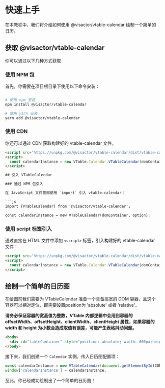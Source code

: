 # 快速上手

在本教程中，我们将介绍如何使用 @visactor/vtable-calendar 绘制一个简单的日历。

## 获取 @visactor/vtable-calendar

你可以通过以下几种方式获取 

### 使用 NPM 包

首先，你需要在项目根目录下使用以下命令安装：

```sh

# 使用 npm 安装
npm install @visactor/vtable-calendar

# 使用 yarn 安装
yarn add @visactor/vtable-calendar
```

### 使用 CDN

你还可以通过 CDN 获取构建好的 vtable-calendar 文件。

```html
<script src="https://unpkg.com/@visactor/vtable-calendar/dist/vtable-calendar.min.js"></script>
<script>
  const calendarInstance = new VTable.Calendar.VTableCalendar(domContainer, option);
</script>

## 引入 VTableCalendar

### 通过 NPM 包引入

在 JavaScript 文件顶部使用 `import` 引入 vtable-calendar：

```js
import {VTableCalendar} from '@visactor/vtable-calendar';

const calendarInstance = new VTableCalendar(domContainer, option);
```

### 使用 script 标签引入

通过直接在 HTML 文件中添加 `<script>` 标签，引入构建好的 vtable-calendar 文件：

```html
<script src="https://unpkg.com/@visactor/vtable-calendar/dist/vtable-calendar.min.js"></script>
<script>
  const calendarInstance = new VTable.Calendar.VTableCalendar(domContainer, option);
</script>
```

## 绘制一个简单的日历图

在绘图前我们需要为 VTableCalendar 准备一个具备高宽的 DOM 容器，且这个容器可以相对定位，即需要设置position为 'absolute' 或者 'relative'。

**请务必保证容器的宽高值为整数，VTable 内部逻辑中会用到容器的 offsetWidth、offsetHeight、clientWidth、clientHeight 属性，如果容器的 width 和 height 为小数会造成取值有误差，可能产生表格抖动问题。**
```html
<body>
  <div id="tableContainer" style="position: absolute; width: 600px;height:400px;"></div>
</body>
```

接下来，我们创建一个 `Calendar` 实例，传入日历图配置项：

```javascript livedemo template=vtable
const calendarInstance = new VTableCalendar(document.getElementById(CONTAINER_ID));
window['calendarInstance'] = calendarInstance;
```

至此，你已经成功绘制出了一个简单的日历图！

